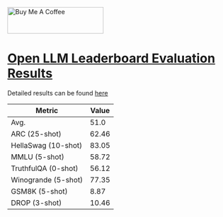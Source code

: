 <a href="https://www.buymeacoffee.com/PulsarAI" target="_blank"><img src="https://cdn.buymeacoffee.com/buttons/v2/default-yellow.png" alt="Buy Me A Coffee" style="height: 60px !important;width: 217px !important;" ></a>
# [Open LLM Leaderboard Evaluation Results](https://huggingface.co/spaces/HuggingFaceH4/open_llm_leaderboard)
Detailed results can be found [here](https://huggingface.co/datasets/open-llm-leaderboard/details_Weyaxi__ChatAYT-Lora-Assamble-Marcoroni)

| Metric                | Value                     |
|-----------------------|---------------------------|
| Avg.                  | 51.0   |
| ARC (25-shot)         | 62.46          |
| HellaSwag (10-shot)   | 83.05    |
| MMLU (5-shot)         | 58.72         |
| TruthfulQA (0-shot)   | 56.12   |
| Winogrande (5-shot)   | 77.35   |
| GSM8K (5-shot)        | 8.87        |
| DROP (3-shot)         | 10.46         |
